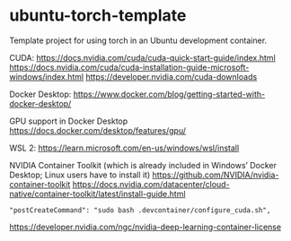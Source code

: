 # ubuntu-torch-template
Template project for using torch in an Ubuntu development container.


CUDA:
https://docs.nvidia.com/cuda/cuda-quick-start-guide/index.html
https://docs.nvidia.com/cuda/cuda-installation-guide-microsoft-windows/index.html
https://developer.nvidia.com/cuda-downloads

Docker Desktop:
https://www.docker.com/blog/getting-started-with-docker-desktop/

GPU support in Docker Desktop
https://docs.docker.com/desktop/features/gpu/


WSL 2:
https://learn.microsoft.com/en-us/windows/wsl/install

NVIDIA Container Toolkit (which is already included in Windows’ Docker Desktop; Linux users have to install it)
https://github.com/NVIDIA/nvidia-container-toolkit
https://docs.nvidia.com/datacenter/cloud-native/container-toolkit/latest/install-guide.html


    "postCreateCommand": "sudo bash .devcontainer/configure_cuda.sh",

https://developer.nvidia.com/ngc/nvidia-deep-learning-container-license